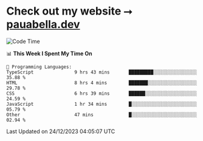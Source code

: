 # Check out my website ⭢ [pauabella.dev](https://pauabella.dev)

<!--START_SECTION:waka-->
![Code Time](http://img.shields.io/badge/Code%20Time-2%2C816%20hrs%2046%20mins-blue)

📊 **This Week I Spent My Time On** 

```text
💬 Programming Languages: 
TypeScript               9 hrs 43 mins       █████████░░░░░░░░░░░░░░░░   35.88 % 
HTML                     8 hrs 4 mins        ███████░░░░░░░░░░░░░░░░░░   29.78 % 
CSS                      6 hrs 39 mins       ██████░░░░░░░░░░░░░░░░░░░   24.59 % 
JavaScript               1 hr 34 mins        █░░░░░░░░░░░░░░░░░░░░░░░░   05.79 % 
Other                    47 mins             █░░░░░░░░░░░░░░░░░░░░░░░░   02.94 % 
```


 Last Updated on 24/12/2023 04:05:07 UTC
<!--END_SECTION:waka-->
